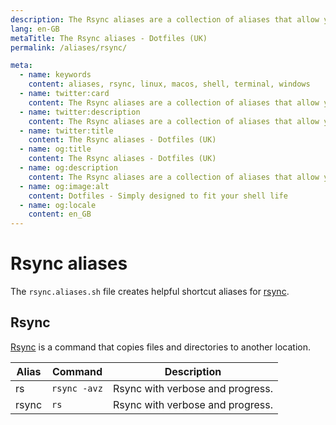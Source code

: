 ```yaml
---
description: The Rsync aliases are a collection of aliases that allow you to interact with the `rsync` command line tool. Rsync is a tool which synchronises files and directories between two locations.
lang: en-GB
metaTitle: The Rsync aliases - Dotfiles (UK)
permalink: /aliases/rsync/

meta:
  - name: keywords
    content: aliases, rsync, linux, macos, shell, terminal, windows
  - name: twitter:card
    content: The Rsync aliases are a collection of aliases that allow you to interact with the `rsync` command line tool. Rsync is a tool which synchronises files and directories between two locations.
  - name: twitter:description
    content: The Rsync aliases are a collection of aliases that allow you to interact with the `rsync` command line tool. Rsync is a tool which synchronises files and directories between two locations.
  - name: twitter:title
    content: The Rsync aliases - Dotfiles (UK)
  - name: og:title
    content: The Rsync aliases - Dotfiles (UK)
  - name: og:description
    content: The Rsync aliases are a collection of aliases that allow you to interact with the `rsync` command line tool. Rsync is a tool which synchronises files and directories between two locations.
  - name: og:image:alt
    content: Dotfiles - Simply designed to fit your shell life
  - name: og:locale
    content: en_GB
---
```


# Rsync aliases

The `rsync.aliases.sh` file creates helpful shortcut aliases for
[rsync](https://en.wikipedia.org/wiki/Rsync).

## Rsync

[Rsync](https://en.wikipedia.org/wiki/Rsync) is a command that copies files and
directories to another location.

| Alias | Command | Description |
| ----- | ----- | ----- |
| rs | `rsync -avz` | Rsync with verbose and progress. |
| rsync | `rs` | Rsync with verbose and progress. |
